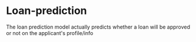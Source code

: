 # Loan-prediction
The loan prediction model actually predicts whether a loan will be approved or not on the applicant's profile/info
